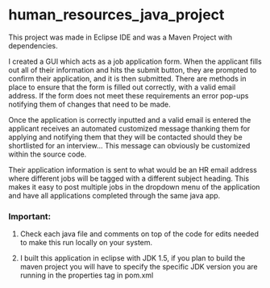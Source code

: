 # human_resources_java_project

This project was made in Eclipse IDE and was a Maven Project with dependencies.

I created a GUI which acts as a job application form. When the applicant fills out all of their information and hits the submit button, they are prompted to confirm their application, and it is then submitted. There are methods in place to ensure that the form is filled out correctly, with a valid email address. If the form does not meet these requirements an error pop-ups notifying them of changes that need to be made. 

Once the application is correctly inputted and a valid email is entered the applicant receives an automated customized message thanking them for applying and notifying them that they will be contacted should they be shortlisted for an interview... This message can obviously be customized within the source code.

Their application information is sent to what would be an HR email address where different jobs will be tagged with a different subject heading. This makes it easy to post multiple jobs in the dropdown menu of the application and have all applications completed through the same java app. 

### Important: 

1. Check each java file and comments on top of the code for edits needed to make this run locally on your system.

2. I built this application in eclipse with JDK 1.5, if you plan to build the maven project you will have to specify the specific JDK version you are running in the properties tag in pom.xml
